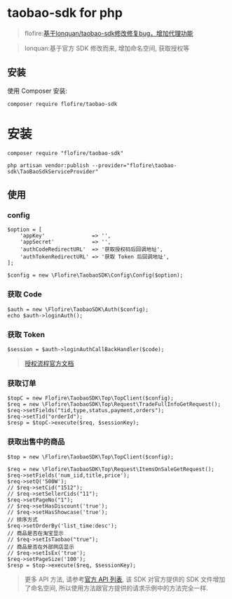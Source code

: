taobao-sdk for php
==================
>flofire:[基于lonquan/taobao-sdk修改修复bug，增加代理功能](https://github.com/lonquan/taobao-sdk)

>lonquan:基于官方 SDK 修改而来, 增加命名空间, 获取授权等
## 安装

使用 Composer 安装:

```
composer require flofire/taobao-sdk
```

# 安装
```
composer require "flofire/taobao-sdk"

php artisan vendor:publish --provider="flofire\taobao-sdk\TaoBaoSdkServiceProvider"
```

## 使用

### config
```
$option = [
    'appKey'               => '',
    'appSecret'            => '',
    'authCodeRedirectURL'  => '获取授权码后回调地址',
    'authTokenRedirectURL' => '获取 Token 后回调地址',
];

$config = new \Flofire\TaobaoSDK\Config\Config($option);
```

### 获取 Code
```
$auth = new \Flofire\TaobaoSDK\Auth($config);
echo $auth->loginAuth();
```

### 获取 Token
```
$session = $auth->loginAuthCallBackHandler($code);
```

>[授权流程官方文档](http://open.taobao.com/doc2/detail.htm?spm=a219a.7629140.0.0.mnnCfp&treeId=1&articleId=102635&docType=1)

### 获取订单
```
$topC = new Flofire\TaobaoSDK\Top\TopClient($config);
$req = new \Flofire\TaobaoSDK\Top\Request\TradeFullInfoGetRequest();
$req->setFields("tid,type,status,payment,orders");
$req->setTid("orderId");
$resp = $topC->execute($req, $sessionKey);
```

### 获取出售中的商品
```
$top = new \Flofire\TaobaoSDK\Top\TopClient($config);

$req = new \Flofire\TaobaoSDK\Top\Request\ItemsOnSaleGetRequest();
$req->setFields('num_iid,title,price');
$req->setQ('500W');
// $req->setCid("1512");
// $req->setSellerCids("11");
$req->setPageNo("1");
// $req->setHasDiscount('true');
// $req->setHasShowcase('true');
// 排序方式
$req->setOrderBy('list_time:desc');
// 商品是否在淘宝显示
// $req->setIsTaobao("true");
// 商品是否在外部网店显示
// $req->setIsEx('true');
$req->setPageSize('100');
$resp = $top->execute($req, $sessionKey);
```


>更多 API 方法, 请参考[官方 API 列表](http://open.taobao.com/doc2/api_list.htm), 该 SDK 对官方提供的 SDK 文件增加了命名空间, 所以使用方法跟官方提供的请求示例中的方法完全一样.